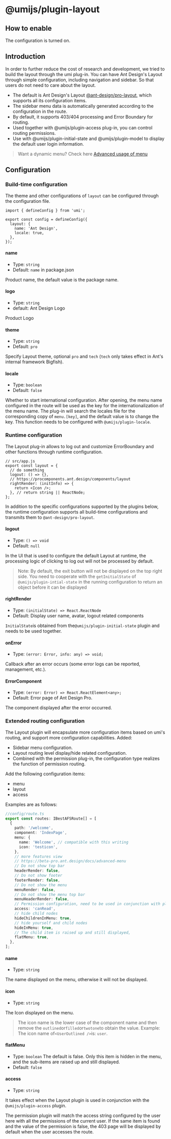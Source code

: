 # @umijs/plugin-layout

## How to enable

The configuration is turned on.

## Introduction

In order to further reduce the cost of research and development, we tried to build the layout through the umi plug-in. You can have Ant Design's Layout through simple configuration, including navigation and sidebar. So that users do not need to care about the layout.

- The default is Ant Design's Layout [@ant-design/pro-layout](https://www.npmjs.com/package/@ant-design/pro-layout), which supports all its configuration items.
- The sidebar menu data is automatically generated according to the configuration in the route.
- By default, it supports 403/404 processing and Error Boundary for routing.
- Used together with @umijs/plugin-access plug-in, you can control routing permissions.
- Use with @umijs/plugin-initial-state and @umijs/plugin-model to display the default user login information.

> Want a dynamic menu? Check here [Advanced usage of menu](https://beta-pro.ant.design/docs/advanced-menu-cn)

## Configuration

### Build-time configuration

The theme and other configurations of `layout` can be configured through the configuration file.

```tsx
import { defineConfig } from 'umi';

export const config = defineConfig({
  layout: {
    name: 'Ant Design',
    locale: true,
  },
});
```

#### name

- Type: `string`
- Default: `name` in package.json

Product name, the default value is the package name.

#### logo

- Type: `string`
- default: Ant Design Logo

Product Logo

#### theme

- Type: `string`
- Default: `pro`

Specify Layout theme, optional `pro` and `tech` (`tech` only takes effect in Ant's internal framework Bigfish).

#### locale

- Type: `boolean`
- Default: `false`

Whether to start international configuration. After opening, the menu name configured in the route will be used as the key for the internationalization of the menu name. The plug-in will search the locales file for the corresponding copy of `menu.[key]`, and the default value is to change the key. This function needs to be configured with `@umijs/plugin-locale`.

### Runtime configuration

The Layout plug-in allows to log out and customize ErrorBoundary and other functions through runtime configuration.

```tsx | pure
// src/app.js
export const layout = {
  // do something
  logout: () => {},
  // https://procomponents.ant.design/components/layout
  rightRender: (initInfo) => {
    return <Icon />;
  }, // return string || ReactNode;
};
```

In addition to the specific configurations supported by the plugins below, the runtime configuration supports all build-time configurations and transmits them to `@ant-design/pro-layout`.

#### logout

- Type: `() => void`
- Default: `null`

In the UI that is used to configure the default Layout at runtime, the processing logic of clicking to log out will not be processed by default.

> Note: By default, the exit button will not be displayed on the top right side. You need to cooperate with the `getInitialState` of `@umijs/plugin-intial-state` in the running configuration to return an object before it can be displayed

#### rightRender

- Type: `(initialState) => React.ReactNode`
- Default: Display user name, avatar, logout related components

`InitialState`is obtained from the`@umijs/plugin-initial-state` plugin and needs to be used together.

#### onError

- Type: `(error: Error, info: any) => void;`

Callback after an error occurs (some error logs can be reported, management, etc.).

#### ErrorComponent

- Type: `(error: Error) => React.ReactElement<any>;`
- Default: Error page of Ant Design Pro.

The component displayed after the error occurred.

### Extended routing configuration

The Layout plugin will encapsulate more configuration items based on umi's routing, and support more configuration capabilities. Added:

- Sidebar menu configuration.
- Layout routing level display/hide related configuration.
- Combined with the permission plug-in, the configuration type realizes the function of permission routing.

Add the following configuration items:

- menu
- layout
- access

Examples are as follows:

```typescript
//config/route.ts
export const routes: IBestAFSRoute[] = [
  {
    path: '/welcome',
    component: 'IndexPage',
    menu: {
      name: 'Welcome', // compatible with this writing
      icon: 'testicon',
    },
    // more features view
    // https://beta-pro.ant.design/docs/advanced-menu
    // Do not show top bar
    headerRender: false,
    // Do not show footer
    footerRender: false,
    // Do not show the menu
    menuRender: false,
    // Do not show the menu top bar
    menuHeaderRender: false,
    // Permission configuration, need to be used in conjunction with plugin-access
    access: 'canRead',
    // hide child nodes
    hideChildrenInMenu: true,
    // hide yourself and child nodes
    hideInMenu: true,
    // The child item is raised up and still displayed,
    flatMenu: true,
  },
];
```

#### name

- Type: `string`

The name displayed on the menu, otherwise it will not be displayed.

#### icon

- Type: `string`

The Icon displayed on the menu.

> The icon name is the lower case of the component name and then remove the `outlined`or`filled`or`twotone`to obtain the value. Example: The icon name of`<UserOutlined />`is: `user`.

#### flatMenu

- Type: `boolean` The default is false. Only this item is hidden in the menu, and the sub-items are raised up and still displayed.
- Default: `false`

#### access

- Type: `string`

It takes effect when the Layout plugin is used in conjunction with the `@umijs/plugin-access` plugin.

The permission plugin will match the access string configured by the user here with all the permissions of the current user. If the same item is found and the value of the permission is false, the 403 page will be displayed by default when the user accesses the route.
